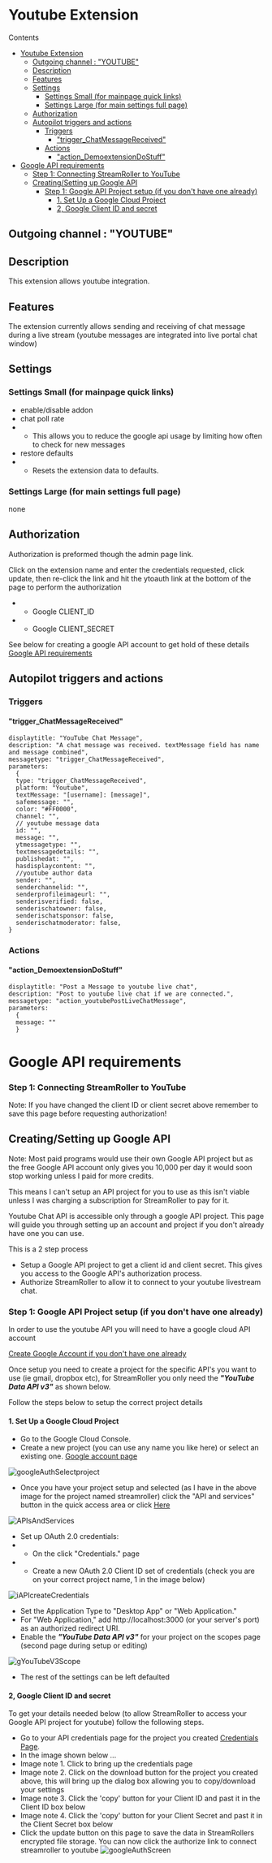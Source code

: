 # Youtube Extension

Contents

- [Youtube Extension](#youtube-extension)
  - [Outgoing channel : "YOUTUBE"](#outgoing-channel--youtube)
  - [Description](#description)
  - [Features](#features)
  - [Settings](#settings)
    - [Settings Small (for mainpage quick links)](#settings-small-for-mainpage-quick-links)
    - [Settings Large (for main settings full page)](#settings-large-for-main-settings-full-page)
  - [Authorization](#authorization)
  - [Autopilot triggers and actions](#autopilot-triggers-and-actions)
    - [Triggers](#triggers)
      - ["trigger\_ChatMessageReceived"](#trigger_chatmessagereceived)
    - [Actions](#actions)
      - ["action\_DemoextensionDoStuff"](#action_demoextensiondostuff)
- [Google API requirements](#google-api-requirements)
    - [Step 1: Connecting StreamRoller to YouTube](#step-1-connecting-streamroller-to-youtube)
  - [Creating/Setting up Google API](#creatingsetting-up-google-api)
    - [Step 1: Google API Project setup (if you don't have one already)](#step-1-google-api-project-setup-if-you-dont-have-one-already)
      - [1. Set Up a Google Cloud Project](#1-set-up-a-google-cloud-project)
      - [2, Google Client ID and secret](#2-google-client-id-and-secret)

## Outgoing channel : "YOUTUBE"

## Description

This extension allows youtube integration.

## Features

The extension currently allows sending and receiving of chat message during a live stream (youtube messages are integrated into live portal chat window)

## Settings

### Settings Small (for mainpage quick links)

- enable/disable addon
- chat poll rate
- - This allows you to reduce the google api usage by limiting how often to check for new messages
- restore defaults
- - Resets the extension data to defaults.

### Settings Large (for main settings full page)

none

## Authorization

Authorization is preformed though the admin page link. 

Click on the extension name and enter the credentials requested, click update, then re-click the link and hit the ytoauth link at the bottom of the page to perform the authorization

- - Google CLIENT_ID
- - Google CLIENT_SECRET

See below for creating a google API account to get hold of these details [Google API requirements](#google-api-requirements)

## Autopilot triggers and actions

### Triggers

#### "trigger_ChatMessageReceived"

``` name: "YoutubeMessageReceived",
displaytitle: "YouTube Chat Message",
description: "A chat message was received. textMessage field has name and message combined",
messagetype: "trigger_ChatMessageReceived",
parameters: 
  {
  type: "trigger_ChatMessageReceived",
  platform: "Youtube",
  textMessage: "[username]: [message]",
  safemessage: "",
  color: "#FF0000",
  channel: "",
  // youtube message data
  id: "",
  message: "",
  ytmessagetype: "",
  textmessagedetails: "",
  publishedat: "",
  hasdisplaycontent: "",
  //youtube author data
  sender: "",
  senderchannelid: "",
  senderprofileimageurl: "",
  senderisverified: false,
  senderischatowner: false,
  senderischatsponsor: false,
  senderischatmoderator: false,
}
```

### Actions

#### "action_DemoextensionDoStuff"

``` name: "youtubepostlivechatmessage",
displaytitle: "Post a Message to youtube live chat",
description: "Post to youtube live chat if we are connected.",
messagetype: "action_youtubePostLiveChatMessage",
parameters: 
  { 
  message: "" 
  }
```

# Google API requirements

### Step 1: Connecting StreamRoller to YouTube
Note: If you have changed the client ID or client secret above remember to save this page before
requesting authorization!

## Creating/Setting up Google API

Note: Most paid programs would use their own Google API project but as the free Google API account only
gives you 10,000 per day it would soon stop working unless I paid for more credits.

This means I can't setup an API project for you to use as this isn't viable unless I was charging
a subscription for StreamRoller to pay for it.

Youtube Chat API is accessible only through a google API project. This page will guide you through
setting up an account and project if you don't already have one you can use.

This is a 2 step process

- Setup a Google API project to get a client id and client secret. This gives you access to the Google API's authorization process.
- Authorize StreamRoller to allow it to connect to your youtube livestream chat.

### Step 1: Google API Project setup (if you don't have one already)

In order to use the youtube API you will need to have a google cloud API account

[Create Google Account if you don't have one already](https://console.cloud.google.com)

Once setup you need to create a project for the specific API's you want to use (ie gmail, dropbox
etc), for StreamRoller you only need the <b><i>"YouTube Data API v3"</i></b> as shown below.

Follow the steps below to setup the correct project details

#### 1. Set Up a Google Cloud Project
- Go to the Google Cloud Console. 
- Create a new project (you can use any name you like here) or select an existing one.
    <a href="https://console.cloud.google.com">Google account page</a>

![googleAuthSelectproject](public/images/googleAuthSelectproject.png)

- Once you have your project setup and selected (as I have in the above image for the project named streamroller) click the "API and services" button in the quick access area or click <a href="https://console.cloud.google.com/apis/dashboard">Here</a>

![APIsAndServices](public/images/googleAuthAPIsAndServices.png)

- Set up OAuth 2.0 credentials:
- - On the click "Credentials." page
- - Create a new OAuth 2.0 Client ID set of credentials (check you are on your correct project name, 1 in the image below)

![iAPIcreateCredentials](public/images/googleAPIcreateCredentials.png)

- Set the Application Type to "Desktop App" or "Web Application."
- For "Web Application," add http://localhost:3000 (or your server's port) as an authorized
            redirect URI.
- Enable the <b><i>"YouTube Data API v3"</i></b> for your project on the scopes page (second
            page during setup or editing)

![gYouTubeV3Scope](public/images/googleAuthYouTubeV3Scope.png)

- The rest of the settings can be left defaulted

#### 2, Google Client ID and secret

To get your details needed below (to allow StreamRoller to access your Google API project for youtube)
follow the following steps.

- Go to your API credentials page for the project you created <a href="https://console.cloud.google.com/apis/credentials">Credentials Page</a>.
- In the image shown below ...
- Image note 1. Click to bring up the credentials page
- Image note 2. Click on the download button for the project you created above, this will bring up the dialog box allowing you to copy/download your settings
- Image note 3. Click the 'copy' button for your Client ID and past it in the Client ID box below
- Image note 4. Click the 'copy' button for your Client Secret and past it in the Client Secret box below
- Click the update button on this page to save the data in StreamRollers encrypted file storage. You can now click the authorize link to connect streamroller to youtube
![googleAuthScreen](public/images/googleAuthScreen.png)
